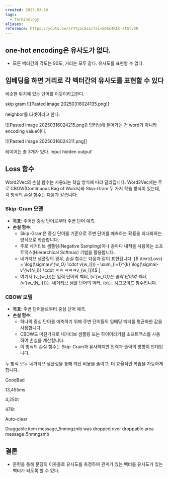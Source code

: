 ```yaml
---
created: 2025-03-16
tags:
  - Terminology
aliases: 
reference: https://youtu.be/sY4YyacSsLc?si=5D6s4RIC-stStv9R
---
```

## one-hot encoding은 유사도가 없다.

- 모든 벡터간의 각도는 90도, 거리는 모두 같다. 유사도를 표현할 수 없다.

## 임베딩을 하면 거리로 각 벡터간의 유사도를  표현할 수 있다
비슷한 위치에 있는 단어를 이웃이라고한다.

skip gram
![[Pasted image 20250316024135.png]]

neighbor를 타겟이라고 한다.


![[Pasted image 20250316024215.png]]
딥러닝에 들어가는 건 word가 아니라 encoding value이다.

![[Pasted image 20250316024311.png]]

레이어는 총 3개가 있다.
	input
	hidden
	output'


## Loss 함수

Word2Vec의 손실 함수는 사용되는 학습 방식에 따라 달라집니다. Word2Vec에는 주로 CBOW(Continuous Bag of Words)와 Skip-Gram 두 가지 학습 방식이 있는데, 각 방식의 손실 함수는 다음과 같습니다:

### Skip-Gram 모델

- **목표**: 주어진 중심 단어로부터 주변 단어 예측.
- **손실 함수**:
    - Skip-Gram은 중심 단어를 기준으로 주변 단어를 예측하는 확률을 최대화하는 방식으로 학습합니다.
    - 주로 네거티브 샘플링(Negative Sampling)이나 층마다 내적을 사용하는 소프트맥스(Hierarchical Softmax) 기법을 활용합니다.
    - 네거티브 샘플링의 경우, 손실 함수는 다음과 같이 표현됩니다: [$ \text{Loss} = \log(\sigma(v'_{w_O} \cdot v_{w_I})) - \sum_{i=1}^{k} \log(\sigma(-v'_{w_{N_i}} \cdot ㅋㅋ ㅋㅋㅋv_{w_I}))$ ]
    - 여기서 (v_{w_I})는 입력 단어의 벡터, (v'_{w_O})는 출력 단어의 벡터, (v'_{w_{N_i}})는 네거티브 샘플 단어의 벡터, ($\sigma$)는 시그모이드 함수입니다.

### CBOW 모델

- **목표**: 주변 단어들로부터 중심 단어 예측.
- **손실 함수**:
    - 하나의 중심 단어를 예측하기 위해 주변 단어들의 임베딩 벡터를 평균화한 값을 사용합니다.
    - CBOW도 마찬가지로 네거티브 샘플링 또는 하이어라키컬 소프트맥스를 사용하여 손실을 계산합니다.
    - 이 방식의 손실 함수는 Skip-Gram과 유사하지만 입력과 출력의 방향이 반대입니다.

두 방식 모두 네거티브 샘플링을 통해 계산 비용을 줄이고, 더 효율적인 학습을 가능하게 합니다.

GoodBad

13,455ms

4,250t

476t

  

Auto-clear

Draggable item message_5nmngzmb was dropped over droppable area message_5nmngzmb

## 결론

- 훈련을 통해 문장의 이웃들로 유사도를 측정하여 관계가 있는 벡터를 유사도가 있는 벡터가 되도록 할 수 있다.